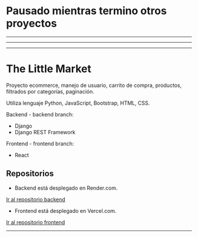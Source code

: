 # Pausado mientras termino otros proyectos

---
---
---


# The Little Market

Proyecto ecommerce, manejo de usuario, carrito de compra, productos, filtrados por categorías, paginación.

Utiliza lenguaje Python, JavaScript, Bootstrap, HTML, CSS.

Backend - backend branch:
* Django
* Django REST Framework

Frontend - frontend branch:
* React


## Repositorios

* Backend está desplegado en Render.com.

[Ir al repositorio backend](https://github.com/kurotom/backend_thelittlemarket)


* Frontend está desplegado en Vercel.com.

[Ir al repositorio frontend](https://github.com/kurotom/frontend_thelittlemarket)

---


